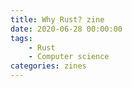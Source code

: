 ```yaml
---
title: Why Rust? zine
date: 2020-06-28 00:00:00
tags:
    - Rust
    - Computer science
categories: zines
---
```

